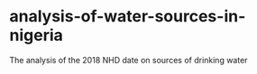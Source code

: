# analysis-of-water-sources-in-nigeria
 The analysis of the 2018 NHD date on sources of drinking water
